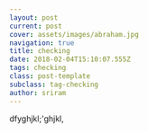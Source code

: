 ```yaml
---
layout: post
current: post
cover: assets/images/abraham.jpg
navigation: true
title: checking
date: 2018-02-04T15:10:07.555Z
tags: checking
class: post-template
subclass: tag-checking
author: sriram
---
```

dfyghjkl;'ghjkl,
